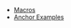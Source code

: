 

- [Macros](https://github.com/Ellipsis-Labs/ellipsis-macros)
- [Anchor Examples](https://github.com/solana-developers/program-examples/tree/main/basics/account-data/anchor/programs/anchor-program-example)
